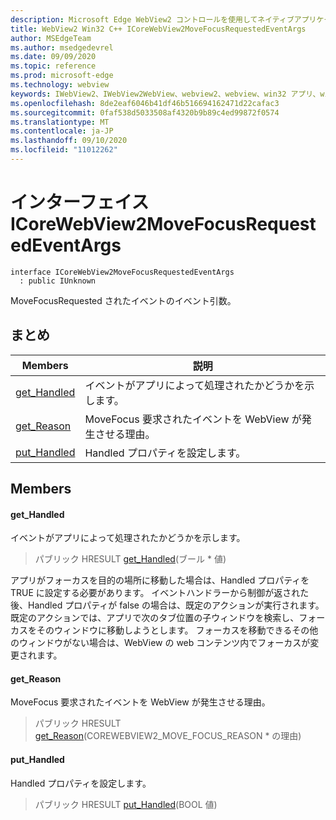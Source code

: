 ```yaml
---
description: Microsoft Edge WebView2 コントロールを使用してネイティブアプリケーションに web 技術 (HTML、CSS、JavaScript) を埋め込む
title: WebView2 Win32 C++ ICoreWebView2MoveFocusRequestedEventArgs
author: MSEdgeTeam
ms.author: msedgedevrel
ms.date: 09/09/2020
ms.topic: reference
ms.prod: microsoft-edge
ms.technology: webview
keywords: IWebView2、IWebView2WebView、webview2、webview、win32 アプリ、win32、edge、ICoreWebView2、ICoreWebView2Controller、browser control、edge html、ICoreWebView2MoveFocusRequestedEventArgs
ms.openlocfilehash: 8de2eaf6046b41df46b516694162471d22cafac3
ms.sourcegitcommit: 0faf538d5033508af4320b9b89c4ed99872f0574
ms.translationtype: MT
ms.contentlocale: ja-JP
ms.lasthandoff: 09/10/2020
ms.locfileid: "11012262"
---
```

# インターフェイス ICoreWebView2MoveFocusRequestedEventArgs 

```
interface ICoreWebView2MoveFocusRequestedEventArgs
  : public IUnknown
```

MoveFocusRequested されたイベントのイベント引数。

## まとめ

 Members                        | 説明
--------------------------------|---------------------------------------------
[get_Handled](#get_handled) | イベントがアプリによって処理されたかどうかを示します。
[get_Reason](#get_reason) | MoveFocus 要求されたイベントを WebView が発生させる理由。
[put_Handled](#put_handled) | Handled プロパティを設定します。

## Members

#### get_Handled 

イベントがアプリによって処理されたかどうかを示します。

> パブリック HRESULT [get_Handled](#get_handled)(ブール * 値)

アプリがフォーカスを目的の場所に移動した場合は、Handled プロパティを TRUE に設定する必要があります。 イベントハンドラーから制御が返された後、Handled プロパティが false の場合は、既定のアクションが実行されます。 既定のアクションでは、アプリで次のタブ位置の子ウィンドウを検索し、フォーカスをそのウィンドウに移動しようとします。 フォーカスを移動できるその他のウィンドウがない場合は、WebView の web コンテンツ内でフォーカスが変更されます。

#### get_Reason 

MoveFocus 要求されたイベントを WebView が発生させる理由。

> パブリック HRESULT [get_Reason](#get_reason)(COREWEBVIEW2_MOVE_FOCUS_REASON * の理由)

#### put_Handled 

Handled プロパティを設定します。

> パブリック HRESULT [put_Handled](#put_handled)(BOOL 値)

